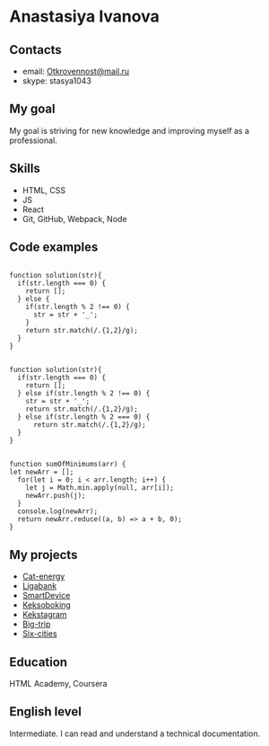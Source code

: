 # Anastasiya Ivanova

## Contacts
* email: Otkrovennost@mail.ru
* skype: stasya1043

## My goal
My goal is striving for new knowledge and improving myself as a professional. 

## Skills
* HTML, CSS
* JS
* React
* Git, GitHub, Webpack, Node

## Code examples

```

function solution(str){
  if(str.length === 0) {
    return [];
  } else {
    if(str.length % 2 !== 0) {
      str = str + '_';
    }
    return str.match(/.{1,2}/g);
  }
}
```

```

function solution(str){
  if(str.length === 0) {
    return [];
  } else if(str.length % 2 !== 0) {
    str = str + '_';
    return str.match(/.{1,2}/g);
  } else if(str.length % 2 === 0) {
      return str.match(/.{1,2}/g);
  }
}
```

```

function sumOfMinimums(arr) {
let newArr = [];
  for(let i = 0; i < arr.length; i++) {
    let j = Math.min.apply(null, arr[i]);
    newArr.push(j);
  }
  console.log(newArr);
  return newArr.reduce((a, b) => a + b, 0);
}
```

## My projects

* [Cat-energy](https://otkrovennost.github.io/cat-energy/)
* [Ligabank](https://otkrovennost.github.io/ligabank-project/)
* [SmartDevice](https://otkrovennost.github.io/SmartDevice/)
* [Keksoboking](https://otkrovennost.github.io/keksobuking-project/)
* [Kekstagram](https://otkrovennost.github.io/kekstagram-project/)
* [Big-trip](https://otkrovennost.github.io/big-trip/)
* [Six-cities](https://github.com/Otkrovennost/986345-six-cities-4)

## Education

HTML Academy, Coursera

## English level

Intermediate. I can read and understand a technical documentation.